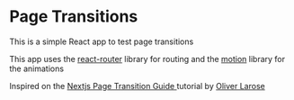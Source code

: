 # Page Transitions

This is a simple React app to test page transitions

This app uses the [react-router](https://reactrouter.com/) library for routing and the [motion](https://motion.dev/) library for the animations

Inspired on the [Nextjs Page Transition Guide
](https://blog.olivierlarose.com/articles/nextjs-page-transition-guide) tutorial by [Oliver Larose](https://blog.olivierlarose.com/)